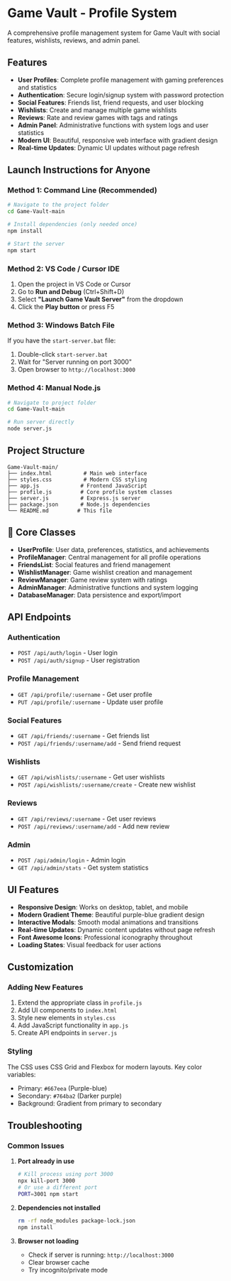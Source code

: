 # Game Vault - Profile System

A comprehensive profile management system for Game Vault with social features, wishlists, reviews, and admin panel.

## Features

- **User Profiles**: Complete profile management with gaming preferences and statistics
- **Authentication**: Secure login/signup system with password protection
- **Social Features**: Friends list, friend requests, and user blocking
- **Wishlists**: Create and manage multiple game wishlists
- **Reviews**: Rate and review games with tags and ratings
- **Admin Panel**: Administrative functions with system logs and user statistics
- **Modern UI**: Beautiful, responsive web interface with gradient design
- **Real-time Updates**: Dynamic UI updates without page refresh


## Launch Instructions for Anyone

### Method 1: Command Line (Recommended)
```bash
# Navigate to the project folder
cd Game-Vault-main

# Install dependencies (only needed once)
npm install

# Start the server
npm start
```

### Method 2: VS Code / Cursor IDE
1. Open the project in VS Code or Cursor
2. Go to **Run and Debug** (Ctrl+Shift+D)
3. Select **"Launch Game Vault Server"** from the dropdown
4. Click the **Play button** or press F5

### Method 3: Windows Batch File
If you have the `start-server.bat` file:
1. Double-click `start-server.bat`
2. Wait for "Server running on port 3000"
3. Open browser to `http://localhost:3000`

### Method 4: Manual Node.js
```bash
# Navigate to project folder
cd Game-Vault-main

# Run server directly
node server.js
```

## Project Structure

```
Game-Vault-main/
├── index.html          # Main web interface
├── styles.css          # Modern CSS styling
├── app.js             # Frontend JavaScript
├── profile.js         # Core profile system classes
├── server.js          # Express.js server
├── package.json       # Node.js dependencies
└── README.md         # This file
```

## 🎯 Core Classes

- **UserProfile**: User data, preferences, statistics, and achievements
- **ProfileManager**: Central management for all profile operations
- **FriendsList**: Social features and friend management
- **WishlistManager**: Game wishlist creation and management
- **ReviewManager**: Game review system with ratings
- **AdminManager**: Administrative functions and system logging
- **DatabaseManager**: Data persistence and export/import

## API Endpoints

### Authentication
- `POST /api/auth/login` - User login
- `POST /api/auth/signup` - User registration

### Profile Management
- `GET /api/profile/:username` - Get user profile
- `PUT /api/profile/:username` - Update user profile

### Social Features
- `GET /api/friends/:username` - Get friends list
- `POST /api/friends/:username/add` - Send friend request

### Wishlists
- `GET /api/wishlists/:username` - Get user wishlists
- `POST /api/wishlists/:username/create` - Create new wishlist

### Reviews
- `GET /api/reviews/:username` - Get user reviews
- `POST /api/reviews/:username/add` - Add new review

### Admin
- `POST /api/admin/login` - Admin login
- `GET /api/admin/stats` - Get system statistics

## UI Features

- **Responsive Design**: Works on desktop, tablet, and mobile
- **Modern Gradient Theme**: Beautiful purple-blue gradient design
- **Interactive Modals**: Smooth modal animations and transitions
- **Real-time Updates**: Dynamic content updates without page refresh
- **Font Awesome Icons**: Professional iconography throughout
- **Loading States**: Visual feedback for user actions

## Customization

### Adding New Features
1. Extend the appropriate class in `profile.js`
2. Add UI components to `index.html`
3. Style new elements in `styles.css`
4. Add JavaScript functionality in `app.js`
5. Create API endpoints in `server.js`

### Styling
The CSS uses CSS Grid and Flexbox for modern layouts. Key color variables:
- Primary: `#667eea` (Purple-blue)
- Secondary: `#764ba2` (Darker purple)
- Background: Gradient from primary to secondary

## Troubleshooting

### Common Issues

1. **Port already in use**
   ```bash
   # Kill process using port 3000
   npx kill-port 3000
   # Or use a different port
   PORT=3001 npm start
   ```

2. **Dependencies not installed**
   ```bash
   rm -rf node_modules package-lock.json
   npm install
   ```

3. **Browser not loading**
   - Check if server is running: `http://localhost:3000`
   - Clear browser cache
   - Try incognito/private mode
